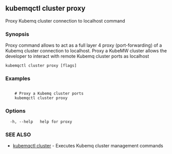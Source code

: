 ## kubemqctl cluster proxy

Proxy Kubemq cluster connection to localhost command

### Synopsis

Proxy command allows to act as a full layer 4 proxy (port-forwarding) of a Kubemq cluster connection to localhost. Proxy a KubeMW cluster allows the developer to interact with remote Kubemq cluster ports as localhost

```
kubemqctl cluster proxy [flags]
```

### Examples

```

	# Proxy a Kubemq cluster ports
	kubemqctl cluster proxy

```

### Options

```
  -h, --help   help for proxy
```

### SEE ALSO

* [kubemqctl cluster](kubemqctl_cluster.md)	 - Executes Kubemq cluster management commands


